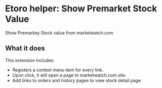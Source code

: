 # Etoro helper: Show Premarket Stock Value

Show Premarkey Stock value from marketwatch.com

## What it does

This extension includes:

- Registers a context menu item for every link.
- Upon click, it will open a page to marketwatch.com site.
- Add links to orders and history pages to view stock detail page
